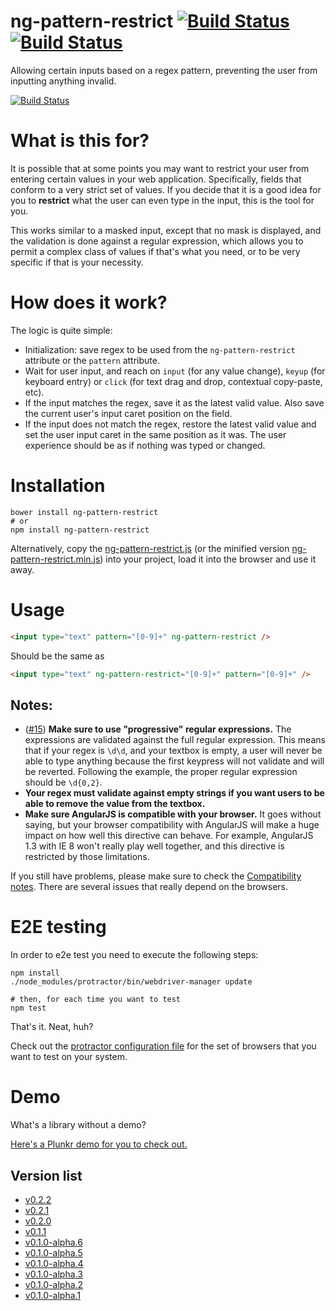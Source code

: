# ng-pattern-restrict [![Build Status](https://travis-ci.org/AlphaGit/ng-pattern-restrict.svg?branch=master)][travisci] [![Build Status](https://saucelabs.com/open_sauce/build_status/AlphaSau.svg)][AlphaSau]

Allowing certain inputs based on a regex pattern, preventing the user from inputting anything invalid.

[![Build Status](https://saucelabs.com/open_sauce/build_matrix/AlphaSau.svg)][AlphaSau]

# What is this for?

It is possible that at some points you may want to restrict your user from entering certain values in your web application. Specifically, fields that conform to a very strict set of values. If you decide that it is a good idea for you to **restrict** what the user can even type in the input, this is the tool for you.

This works similar to a masked input, except that no mask is displayed, and the validation is done against a regular expression, which allows you to permit a complex class of values if that's what you need, or to be very specific if that is your necessity.

# How does it work?

The logic is quite simple:

- Initialization: save regex to be used from the `ng-pattern-restrict` attribute or the `pattern` attribute.
- Wait for user input, and reach on `input` (for any value change), `keyup` (for keyboard entry) or `click` (for text drag and drop, contextual copy-paste, etc).
- If the input matches the regex, save it as the latest valid value. Also save the current user's input caret position on the field.
- If the input does not match the regex, restore the latest valid value and set the user input caret in the same position as it was. The user experience should be as if nothing was typed or changed.

# Installation

```console
bower install ng-pattern-restrict
# or
npm install ng-pattern-restrict
```

Alternatively, copy the [ng-pattern-restrict.js][srcfile] (or the minified version [ng-pattern-restrict.min.js][srcminfile]) into your project, load it into the browser and use it away.

# Usage

```html
<input type="text" pattern="[0-9]+" ng-pattern-restrict />
```

Should be the same as

```html
<input type="text" ng-pattern-restrict="[0-9]+" pattern="[0-9]+" />
```

## Notes:

- ([#15][ticket15]) **Make sure to use "progressive" regular expressions.** The expressions are validated against the full regular expression. This means that if your regex is `\d\d`, and your textbox is empty, a user will never be able to type anything because the first keypress will not validate and will be reverted. Following the example, the proper regular expression should be `\d{0,2}`.
- **Your regex must validate against empty strings if you want users to be able to remove the value from the textbox.**
- **Make sure AngularJS is compatible with your browser.** It goes without saying, but your browser compatibility with AngularJS will make a huge impact on how well this directive can behave. For example, AngularJS 1.3 with IE 8 won't really play well together, and this directive is restricted by those limitations.

If you still have problems, please make sure to check the [Compatibility notes][compatibility]. There are several issues that really depend on the browsers.

# E2E testing

In order to e2e test you need to execute the following steps:

```console
npm install
./node_modules/protractor/bin/webdriver-manager update

# then, for each time you want to test
npm test
```

That's it. Neat, huh?

Check out the [protractor configuration file][protractor conf] for the set of browsers that you want to test on your system.

# Demo

What's a library without a demo?

[Here's a Plunkr demo for you to check out.][plunkr demo]

## Version list

- [v0.2.2](https://github.com/AlphaGit/ng-pattern-restrict/releases/tag/v0.2.2)
- [v0.2.1](https://github.com/AlphaGit/ng-pattern-restrict/releases/tag/v0.2.1)
- [v0.2.0](https://github.com/AlphaGit/ng-pattern-restrict/releases/tag/v0.2.0)
- [v0.1.1](https://github.com/AlphaGit/ng-pattern-restrict/releases/tag/v0.1.1)
- [v0.1.0-alpha.6](https://github.com/AlphaGit/ng-pattern-restrict/releases/tag/0.1.0-alpha.6)
- [v0.1.0-alpha.5](https://github.com/AlphaGit/ng-pattern-restrict/releases/tag/0.1.0-alpha.5)
- [v0.1.0-alpha.4](https://github.com/AlphaGit/ng-pattern-restrict/releases/tag/0.1.0-alpha.4)
- [v0.1.0-alpha.3](https://github.com/AlphaGit/ng-pattern-restrict/releases/tag/0.1.0-alpha.3)
- [v0.1.0-alpha.2](https://github.com/AlphaGit/ng-pattern-restrict/releases/tag/0.1.0-alpha.2)
- [v0.1.0-alpha.1](https://github.com/AlphaGit/ng-pattern-restrict/releases/tag/0.1.0-alpha.1)

[travisci]: https://travis-ci.org/AlphaGit/ng-pattern-restrict
[ticket15]: https://github.com/AlphaGit/ng-pattern-restrict/issues/15
[compatibility]: docs/compatibility.md
[protractor conf]: protractor-conf.js
[srcfile]: src/ng-pattern-restrict.js
[srcminfile]: src/ng-pattern-restrict.min.js
[plunkr demo]: https://plnkr.co/edit/QHgV7m9jlSLPImxcFif2?p=preview
[AlphaSau]: https://saucelabs.com/u/AlphaSau
